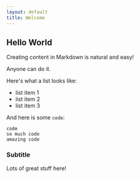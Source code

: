 ```yaml
---
layout: default
title: Welcome
---
```


## Hello World

Creating content in Markdown is natural and easy!

Anyone can do it.

Here's what a list looks like:

+ list item 1
+ list item 2
+ list item 3

And here is some `code`:

```
code
so much code
amazing code
```

### Subtitle

Lots of great stuff here!

